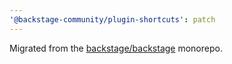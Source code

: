 ```yaml
---
'@backstage-community/plugin-shortcuts': patch
---
```


Migrated from the [backstage/backstage](https://github.com/backstage/backstage) monorepo.
